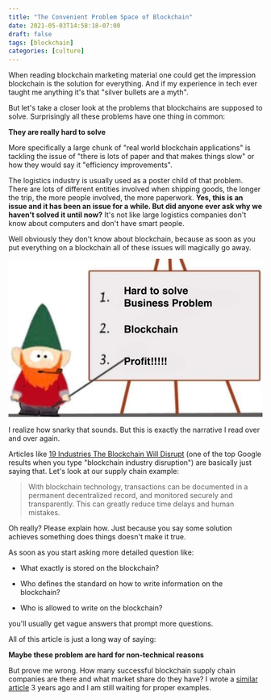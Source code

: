 ```yaml
---
title: "The Convenient Problem Space of Blockchain"
date: 2021-05-03T14:58:18-07:00
draft: false
tags: [blockchain]
categories: [culture]
---
```


When reading blockchain marketing material one could get the impression blockchain is the solution for everything. And if my experience in tech ever taught me anything it's that "silver bullets are a myth".

But let's take a closer look at the problems that blockchains are supposed to solve. Surprisingly all these problems have one thing in common:

**They are really hard to solve**

More specifically a large chunk of "real world blockchain applications" is tackling the issue of "there is lots of paper and that makes things slow" or how they would say it "efficiency improvements".

The logistics industry is usually used as a poster child of that problem. There are lots of different entities involved when shipping goods, the longer the trip, the more people involved, the more paperwork. **Yes, this is an issue and it has been an issue for a while. But did anyone ever ask why we haven't solved it until now?** It's not like large logistics companies don't know about computers and don't have smart people.

Well obviously they don't know about blockchain, because as soon as you put everything on a blockchain all of these issues will magically go away.

![Underpants Gnomes](blockchain_profit.jpg)

I realize how snarky that sounds. But this is exactly the narrative I read over and over again.

Articles like [19 Industries The Blockchain Will Disrupt](https://futurethinkers.org/industries-blockchain-disrupt/) (one of the top Google results when you type "blockchain industry disruption") are basically just saying that. Let's look at our supply chain example:

> With blockchain technology, transactions can be documented in a permanent decentralized record, and monitored securely and transparently. This can greatly reduce time delays and human mistakes.

Oh really? Please explain how. Just because you say some solution achieves something does things doesn't make it true.

As soon as you start asking more detailed question like:

- What exactly is stored on the blockchain?

- Who defines the standard on how to write information on the blockchain?

- Who is allowed to write on the blockchain?

you'll usually get vague answers that prompt more questions.

All of this article is just a long way of saying:

**Maybe these problem are hard for non-technical reasons**

But prove me wrong. How many successful blockchain supply chain companies are there and what market share do they have? I wrote a [similar article](/blog/2018/04/03/blockchain-is-merely-a-marketing-instrument/) 3 years ago and I am still waiting for proper examples.
